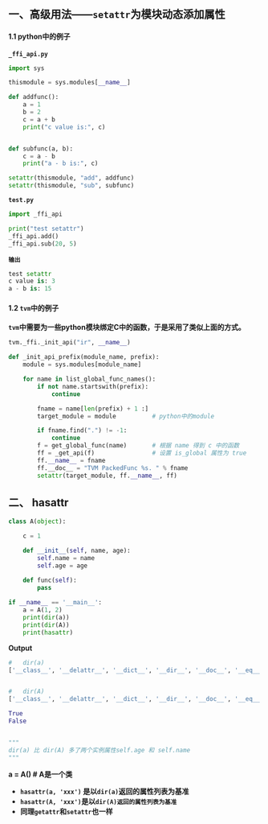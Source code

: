 ## 一、高级用法——`setattr`为模块动态添加属性

#### 1.1	python中的例子

**`_ffi_api.py`**

```python
import sys

thismodule = sys.modules[__name__]

def addfunc():
    a = 1
    b = 2
    c = a + b 
    print("c value is:", c)


def subfunc(a, b):
    c = a - b
    print("a - b is:", c)

setattr(thismodule, "add", addfunc)
setattr(thismodule, "sub", subfunc)
```



**`test.py`**

```python
import _ffi_api

print("test setattr")
_ffi_api.add()
_ffi_api.sub(20, 5)
```



**`输出`**

```python
test setattr
c value is: 3
a - b is: 15
```



#### 1.2	`tvm`中的例子

**`tvm`中需要为一些python模块绑定C中的函数，于是采用了类似上面的方式。**

```python
tvm._ffi._init_api("ir", __name__)

def _init_api_prefix(module_name, prefix):
    module = sys.modules[module_name]

    for name in list_global_func_names():
        if not name.startswith(prefix):
            continue

        fname = name[len(prefix) + 1 :]
        target_module = module          # python中的module

        if fname.find(".") != -1:
            continue
        f = get_global_func(name)       # 根据 name 得到 c 中的函数
        ff = _get_api(f)                # 设置 is_global 属性为 true
        ff.__name__ = fname
        ff.__doc__ = "TVM PackedFunc %s. " % fname
        setattr(target_module, ff.__name__, ff)
```



## 二、 hasattr

```python
class A(object):

    c = 1

    def __init__(self, name, age):
        self.name = name
        self.age = age

    def func(self):
        pass
    
if __name__ == '__main__':
    a = A(1, 2)
    print(dir(a))
    print(dir(A))
    print(hasattr)
```

**Output**

```python
#	dir(a)
['__class__', '__delattr__', '__dict__', '__dir__', '__doc__', '__eq__', '__format__', '__ge__', '__getattribute__', '__gt__', '__hash__', '__init__', '__init_subclass__', '__le__', '__lt__', '__module__', '__ne__', '__new__', '__reduce__', '__reduce_ex__', '__repr__', '__setattr__', '__sizeof__', '__str__', '__subclasshook__', '__weakref__', 'age', 'c', 'func', 'name']


#	dir(A)
['__class__', '__delattr__', '__dict__', '__dir__', '__doc__', '__eq__', '__format__', '__ge__', '__getattribute__', '__gt__', '__hash__', '__init__', '__init_subclass__', '__le__', '__lt__', '__module__', '__ne__', '__new__', '__reduce__', '__reduce_ex__', '__repr__', '__setattr__', '__sizeof__', '__str__', '__subclasshook__', '__weakref__', 'c', 'func']

True
False


"""
dir(a) 比 dir(A) 多了两个实例属性self.age 和 self.name
"""
```

**a = A()	# A是一个类**	

- **`hasattr(a, 'xxx')` 是以`dir(a)`返回的属性列表为基准**
- **`hasattr(A, 'xxx')`是以`dir(A)返回的属性列表为基准`**
- **同理`getattr`和`setattr`也一样**

